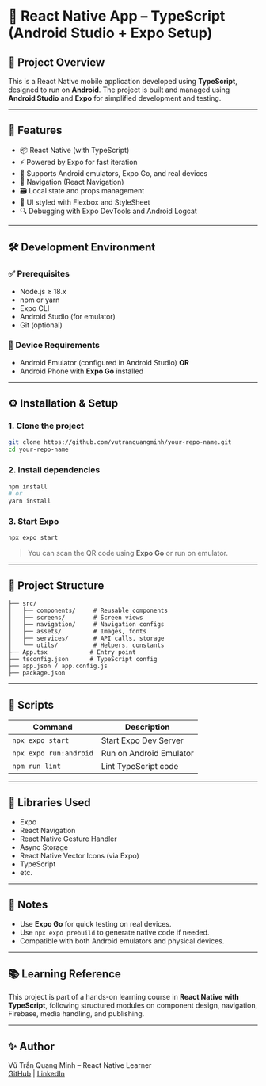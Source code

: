 # 📱 React Native App – TypeScript (Android Studio + Expo Setup)

## 🧠 Project Overview
This is a React Native mobile application developed using **TypeScript**, designed to run on **Android**. The project is built and managed using **Android Studio** and **Expo** for simplified development and testing.

---

## 🚀 Features
- 📦 React Native (with TypeScript)
- ⚡ Powered by Expo for fast iteration
- 🧪 Supports Android emulators, Expo Go, and real devices
- 🧭 Navigation (React Navigation)
- 🗃️ Local state and props management
- 🎨 UI styled with Flexbox and StyleSheet
- 🔍 Debugging with Expo DevTools and Android Logcat

---

## 🛠️ Development Environment

### ✅ Prerequisites
- Node.js ≥ 18.x
- npm or yarn
- Expo CLI
- Android Studio (for emulator)
- Git (optional)

### 📱 Device Requirements
- Android Emulator (configured in Android Studio) **OR**
- Android Phone with **Expo Go** installed

---

## ⚙️ Installation & Setup

### 1. Clone the project
```bash
git clone https://github.com/vutranquangminh/your-repo-name.git
cd your-repo-name
```

### 2. Install dependencies
```bash
npm install
# or
yarn install
```

### 3. Start Expo
```bash
npx expo start
```

> You can scan the QR code using **Expo Go** or run on emulator.

---

## 📁 Project Structure
```
├── src/
│   ├── components/     # Reusable components
│   ├── screens/        # Screen views
│   ├── navigation/     # Navigation configs
│   ├── assets/         # Images, fonts
│   ├── services/       # API calls, storage
│   └── utils/          # Helpers, constants
├── App.tsx            # Entry point
├── tsconfig.json      # TypeScript config
├── app.json / app.config.js
├── package.json
```

---

## 🧪 Scripts
| Command             | Description                      |
|--------------------|----------------------------------|
| `npx expo start`    | Start Expo Dev Server            |
| `npx expo run:android` | Run on Android Emulator       |
| `npm run lint`      | Lint TypeScript code             |

---

## 🧩 Libraries Used
- Expo
- React Navigation
- React Native Gesture Handler
- Async Storage
- React Native Vector Icons (via Expo)
- TypeScript
- etc.

---

## 📝 Notes
- Use **Expo Go** for quick testing on real devices.
- Use `npx expo prebuild` to generate native code if needed.
- Compatible with both Android emulators and physical devices.

---

## 📚 Learning Reference
This project is part of a hands-on learning course in **React Native with TypeScript**, following structured modules on component design, navigation, Firebase, media handling, and publishing.

---

## ✨ Author
Vũ Trần Quang Minh – React Native Learner  
[GitHub](https://github.com/vutranquangminh) | [LinkedIn](https://linkedin.com/in/vutranquangminh)